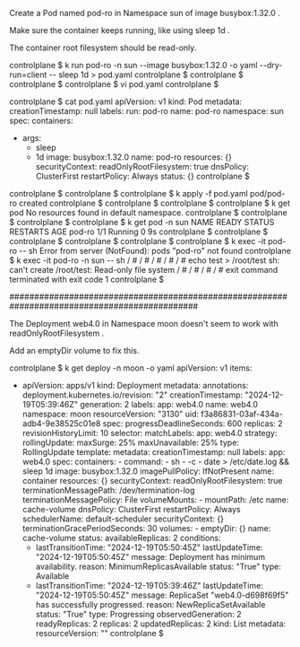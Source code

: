 



Create a Pod named pod-ro in Namespace sun of image busybox:1.32.0 .

Make sure the container keeps running, like using sleep 1d .

The container root filesystem should be read-only.



controlplane $ k run pod-ro -n sun --image busybox:1.32.0 -o yaml --dry-run=client -- sleep 1d > pod.yaml
controlplane $ 
controlplane $ 
controlplane $ 
controlplane $ vi pod.yaml 
controlplane $ 

controlplane $ cat pod.yaml 
apiVersion: v1
kind: Pod
metadata:
  creationTimestamp: null
  labels:
    run: pod-ro
  name: pod-ro
  namespace: sun
spec:
  containers:
  - args:
    - sleep
    - 1d
    image: busybox:1.32.0
    name: pod-ro
    resources: {}
    securityContext:
      readOnlyRootFilesystem: true
  dnsPolicy: ClusterFirst
  restartPolicy: Always
status: {}
controlplane $ 


controlplane $ 
controlplane $ 
controlplane $ k apply -f pod.yaml 
pod/pod-ro created
controlplane $ 
controlplane $ 
controlplane $ 
controlplane $ k get pod
No resources found in default namespace.
controlplane $ 
controlplane $ 
controlplane $ 
controlplane $ k get pod -n sun
NAME     READY   STATUS    RESTARTS   AGE
pod-ro   1/1     Running   0          9s
controlplane $ 
controlplane $ 
controlplane $ 
controlplane $ 
controlplane $ 
controlplane $ k exec -it pod-ro -- sh
Error from server (NotFound): pods "pod-ro" not found
controlplane $ k exec -it pod-ro -n sun -- sh
/ # 
/ # 
/ # 
/ # 
/ # echo test > /root/test
sh: can't create /root/test: Read-only file system
/ # 
/ # 
/ # 
/ # exit
command terminated with exit code 1
controlplane $ 


##############################################################################################


The Deployment web4.0 in Namespace moon doesn't seem to work with readOnlyRootFilesystem .

Add an emptyDir volume to fix this.



controlplane $ k get deploy -n moon -o yaml
apiVersion: v1
items:
- apiVersion: apps/v1
  kind: Deployment
  metadata:
    annotations:
      deployment.kubernetes.io/revision: "2"
    creationTimestamp: "2024-12-19T05:39:46Z"
    generation: 2
    labels:
      app: web4.0
    name: web4.0
    namespace: moon
    resourceVersion: "3130"
    uid: f3a86831-03af-434a-adb4-9e38525c01e8
  spec:
    progressDeadlineSeconds: 600
    replicas: 2
    revisionHistoryLimit: 10
    selector:
      matchLabels:
        app: web4.0
    strategy:
      rollingUpdate:
        maxSurge: 25%
        maxUnavailable: 25%
      type: RollingUpdate
    template:
      metadata:
        creationTimestamp: null
        labels:
          app: web4.0
      spec:
        containers:
        - command:
          - sh
          - -c
          - date > /etc/date.log && sleep 1d
          image: busybox:1.32.0
          imagePullPolicy: IfNotPresent
          name: container
          resources: {}
          securityContext:
            readOnlyRootFilesystem: true
          terminationMessagePath: /dev/termination-log
          terminationMessagePolicy: File
          volumeMounts:
          - mountPath: /etc
            name: cache-volume
        dnsPolicy: ClusterFirst
        restartPolicy: Always
        schedulerName: default-scheduler
        securityContext: {}
        terminationGracePeriodSeconds: 30
        volumes:
        - emptyDir: {}
          name: cache-volume
  status:
    availableReplicas: 2
    conditions:
    - lastTransitionTime: "2024-12-19T05:50:45Z"
      lastUpdateTime: "2024-12-19T05:50:45Z"
      message: Deployment has minimum availability.
      reason: MinimumReplicasAvailable
      status: "True"
      type: Available
    - lastTransitionTime: "2024-12-19T05:39:46Z"
      lastUpdateTime: "2024-12-19T05:50:45Z"
      message: ReplicaSet "web4.0-d698f69f5" has successfully progressed.
      reason: NewReplicaSetAvailable
      status: "True"
      type: Progressing
    observedGeneration: 2
    readyReplicas: 2
    replicas: 2
    updatedReplicas: 2
kind: List
metadata:
  resourceVersion: ""
controlplane $ 